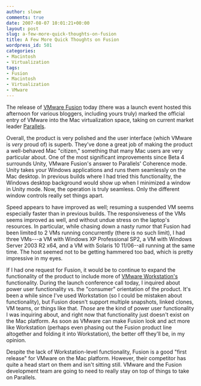 ```yaml
---
author: slowe
comments: true
date: 2007-08-07 10:01:21+00:00
layout: post
slug: a-few-more-quick-thoughts-on-fusion
title: A Few More Quick Thoughts on Fusion
wordpress_id: 501
categories:
- Macintosh
- Virtualization
tags:
- Fusion
- Macintosh
- Virtualization
- VMware
---
```


The release of [VMware Fusion](http://www.vmware.com/products/fusion/) today (there was a launch event hosted this afternoon for various bloggers, including yours truly) marked the official entry of VMware into the Mac virtualization space, taking on current market leader [Parallels](http://www.parallels.com/).

Overall, the product is very polished and the user interface (which VMware is _very_ proud of) is superb. They've done a great job of making the product a well-behaved Mac "citizen," something that many Mac users are very particular about. One of the most significant improvements since Beta 4 surrounds Unity, VMware Fusion's answer to Parallels' Coherence mode. Unity takes your Windows applications and runs them seamlessly on the Mac desktop. In previous builds where I had tried this functionality, the Windows desktop background would show up when I minimized a window in Unity mode. Now, the operation is truly seamless. Only the different window controls really set things apart.

Speed appears to have improved as well; resuming a suspended VM seems especially faster than in previous builds. The responsiveness of the VMs seems improved as well, and without undue stress on the laptop's resources. In particular, while chasing down a nasty rumor that Fusion had been limited to 2 VMs running concurrently (there is no such limit), I had three VMs---a VM with Windows XP Professional SP2, a VM with Windows Server 2003 R2 x64, and a VM with Solaris 10 11/06--all running at the same time. The host seemed not to be getting hammered too bad, which is pretty impressive in my eyes.

If I had one request for Fusion, it would be to continue to expand the functionality of the product to include more of [VMware Workstation's](http://www.vmware.com/products/ws/) functionality. During the launch conference call today, I inquired about power user functionality vs. the "consumer" orientation of the product. It's been a while since I've used Workstation (so I could be mistaken about functionality), but Fusion doesn't support multiple snapshots, linked clones, VM teams, or things like that. _Those_ are the kind of power user functionality I was inquiring about, and right now that functionality just doesn't exist on the Mac platform. As soon as VMware can make Fusion look and act more like Workstation (perhaps even phasing out the Fusion product line altogether and folding it into Workstation), the better off they'll be, in my opinion.

Despite the lack of Workstation-level functionality, Fusion is a good "first release" for VMware on the Mac platform. However, their competitor has quite a head start on them and isn't sitting still. VMware and the Fusion development team are going to need to really stay on top of things to take on Parallels.
